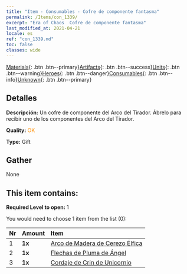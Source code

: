 ```yaml
---
title: "Item - Consumables - Cofre de componente fantasma"
permalink: /Items/con_1339/
excerpt: "Era of Chaos  Cofre de componente fantasma"
last_modified_at: 2021-04-21
locale: es
ref: "con_1339.md"
toc: false
classes: wide
---
```

 [Materials](/es/Items/){: .btn .btn--primary}[Artifacts](/es/Items/Artifacts/){: .btn .btn--success}[Units](/es/Items/Units/){: .btn .btn--warning}[Heroes](/es/Items/Heroes/){: .btn .btn--danger}[Consumables](/es/Items/Consumables/){: .btn .btn--info}[Unknown](/es/Items/Unknown/){: .btn .btn--primary}

## Detalles
 **Descripción:** Un cofre de componente del Arco del Tirador. Ábrelo para recibir uno de los componentes del Arco del Tirador.

 **Quality:** <span style="color: #FF8C00">OK</span>

 **Type:** Gift

## Gather

  None

## This item contains:

 **Required Level to open:** 1

 You would need to choose 1 item from the list (0):

  | Nr | Amount |     Item    |
  |:---|:-------|:------------|
  | 1 |  **1x** | [Arco de Madera de Cerezo Élfica](/es/Items/art_103/) |  | 
  | 2 |  **1x** | [Flechas de Pluma de Ángel](/es/Items/art_104/) |  | 
  | 3 |  **1x** | [Cordaje de Crin de Unicornio](/es/Items/art_105/) |  | 
